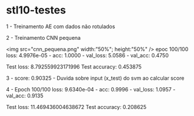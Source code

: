 # stl10-testes

1 -  Treinamento AE com dados não rotulados

2 - Treinamento CNN pequena 

<img src="cnn_pequena.png" width:"50%"; height:"50%" />
epoc 100/100 loss: 4.9976e-05 - acc: 1.0000 - val_loss: 5.0586 - val_acc: 0.4750

Test loss: 8.792559923171996
Test accuracy: 0.453875

3 - score: 0.90325 - Duvida sobre input (x_test) do svm ao calcular score

4 - Epoch 100/100 loss: 9.6340e-04 - acc: 0.9996 - val_loss: 1.0957 - val_acc: 0.9135

Test loss: 11.469436004638672
Test accuracy: 0.208625



